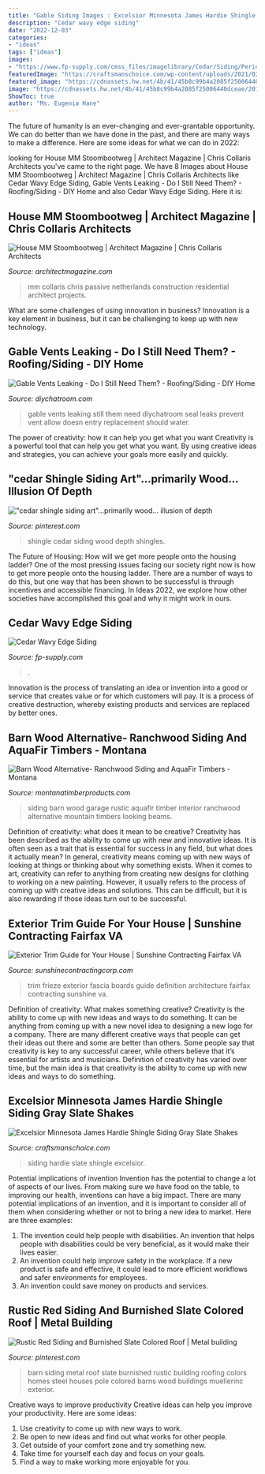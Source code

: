 ```yaml
---
title: "Gable Siding Images : Excelsior Minnesota James Hardie Shingle Siding Gray Slate Shakes"
description: "Cedar wavy edge siding"
date: "2022-12-03"
categories:
- "ideas"
tags: ["ideas"]
images:
- "https://www.fp-supply.com/cmss_files/imagelibrary/Cedar/Siding/Period-Restoration-RAw.jpg"
featuredImage: "https://craftsmanschoice.com/wp-content/uploads/2021/02/1-14-768x512.jpeg"
featured_image: "https://cdnassets.hw.net/4b/41/45b8c99b4a2085f25006440dceae/2017-11-13-house-mm-chris-collaris-architects-5.jpg"
image: "https://cdnassets.hw.net/4b/41/45b8c99b4a2085f25006440dceae/2017-11-13-house-mm-chris-collaris-architects-5.jpg"
ShowToc: true
author: "Ms. Eugenia Hane"
---
```



The future of humanity is an ever-changing and ever-grantable opportunity. We can do better than we have done in the past, and there are many ways to make a difference. Here are some ideas for what we can do in 2022: 

	

		
looking for House MM Stoombootweg | Architect Magazine | Chris Collaris Architects you've came to the right page. We have 8 Images about House MM Stoombootweg | Architect Magazine | Chris Collaris Architects like Cedar Wavy Edge Siding, Gable Vents Leaking - Do I Still Need Them? - Roofing/Siding - DIY Home and also Cedar Wavy Edge Siding. Here it is:
		
    
## House MM Stoombootweg | Architect Magazine | Chris Collaris Architects

<img loading=lazy src="https://cdnassets.hw.net/4b/41/45b8c99b4a2085f25006440dceae/2017-11-13-house-mm-chris-collaris-architects-5.jpg" onerror="this.onerror=null;this.src='https://tse4.mm.bing.net/th?id=OIP.9V74fAeBK-MBTXSLafJSpQHaE8&amp;pid=15.1';" alt="House MM Stoombootweg | Architect Magazine | Chris Collaris Architects">

_Source: architectmagazine.com_

>mm collaris chris passive netherlands construction residential architect projects. 

	

What are some challenges of using innovation in business?
Innovation is a key element in business, but it can be challenging to keep up with new technology.

    
## Gable Vents Leaking - Do I Still Need Them? - Roofing/Siding - DIY Home

<img loading=lazy src="https://www.diychatroom.com/attachments/f9/557099d1556250939-gable-vents-leaking-do-i-still-need-them-1.png" onerror="this.onerror=null;this.src='https://tse1.mm.bing.net/th?id=OIP.GsRwleQeeM89X9gQ0Sqm7QHaEq&amp;pid=15.1';" alt="Gable Vents Leaking - Do I Still Need Them? - Roofing/Siding - DIY Home">

_Source: diychatroom.com_

>gable vents leaking still them need diychatroom seal leaks prevent vent allow doesn entry replacement should water. 

	

The power of creativity: how it can help you get what you want
Creativity is a powerful tool that can help you get what you want. By using creative ideas and strategies, you can achieve your goals more easily and quickly.

    
## &quot;cedar Shingle Siding Art&quot;...primarily Wood... Illusion Of Depth

<img loading=lazy src="https://i.pinimg.com/736x/1b/fe/87/1bfe874485463cbcdf670f7c0e27bc11.jpg" onerror="this.onerror=null;this.src='https://tse4.mm.bing.net/th?id=OIP.gUQ5aobdhv5h6te_rPN_vgHaFH&amp;pid=15.1';" alt="&quot;cedar shingle siding art&quot;...primarily wood... illusion of depth">

_Source: pinterest.com_

>shingle cedar siding wood depth shingles. 

	

The Future of Housing: How will we get more people onto the housing ladder?
One of the most pressing issues facing our society right now is how to get more people onto the housing ladder. There are a number of ways to do this, but one way that has been shown to be successful is through incentives and accessible financing. In Ideas 2022, we explore how other societies have accomplished this goal and why it might work in ours.

    
## Cedar Wavy Edge Siding

<img loading=lazy src="https://www.fp-supply.com/cmss_files/imagelibrary/Cedar/Siding/Period-Restoration-RAw.jpg" onerror="this.onerror=null;this.src='https://tse2.mm.bing.net/th?id=OIP.ME-ZPrPy6i4Hml-gKGq-VQHaJ4&amp;pid=15.1';" alt="Cedar Wavy Edge Siding">

_Source: fp-supply.com_

>. 

	

Innovation is the process of translating an idea or invention into a good or service that creates value or for which customers will pay. It is a process of creative destruction, whereby existing products and services are replaced by better ones.

    
## Barn Wood Alternative- Ranchwood Siding And AquaFir Timbers - Montana

<img loading=lazy src="http://www.montanatimberproducts.com/wp-content/uploads/2015/03/New_Garage.jpg" onerror="this.onerror=null;this.src='https://tse3.mm.bing.net/th?id=OIP.O63tNJb8ZhERf_VVe2qdSgHaFs&amp;pid=15.1';" alt="Barn Wood Alternative- Ranchwood Siding and AquaFir Timbers - Montana">

_Source: montanatimberproducts.com_

>siding barn wood garage rustic aquafir timber interior ranchwood alternative mountain timbers looking beams. 

	

Definition of creativity: what does it mean to be creative?
Creativity has been described as the ability to come up with new and innovative ideas. It is often seen as a trait that is essential for success in any field, but what does it actually mean? In general, creativity means coming up with new ways of looking at things or thinking about why something exists. When it comes to art, creativity can refer to anything from creating new designs for clothing to working on a new painting. However, it usually refers to the process of coming up with creative ideas and solutions. This can be difficult, but it is also rewarding if those ideas turn out to be successful.

    
## Exterior Trim Guide For Your House | Sunshine Contracting Fairfax VA

<img loading=lazy src="http://sunshinecontractingcorp.com/content/uploads/2018/02/02-frieze.jpg" onerror="this.onerror=null;this.src='https://tse2.mm.bing.net/th?id=OIP.2cJ0-Owm23NF9-BmnHDzXAHaCd&amp;pid=15.1';" alt="Exterior Trim Guide for Your House | Sunshine Contracting Fairfax VA">

_Source: sunshinecontractingcorp.com_

>trim frieze exterior fascia boards guide definition architecture fairfax contracting sunshine va. 

	

Definition of creativity: What makes something creative?
Creativity is the ability to come up with new ideas and ways to do something. It can be anything from coming up with a new novel idea to designing a new logo for a company. There are many different creative ways that people can get their ideas out there and some are better than others. Some people say that creativity is key to any successful career, while others believe that it’s essential for artists and musicians. Definition of creativity has varied over time, but the main idea is that creativity is the ability to come up with new ideas and ways to do something.

    
## Excelsior Minnesota James Hardie Shingle Siding Gray Slate Shakes

<img loading=lazy src="https://craftsmanschoice.com/wp-content/uploads/2021/02/1-14-768x512.jpeg" onerror="this.onerror=null;this.src='https://tse4.mm.bing.net/th?id=OIP.QIXS3yBkEZ8vmJdphFYJjAHaE8&amp;pid=15.1';" alt="Excelsior Minnesota James Hardie Shingle Siding Gray Slate Shakes">

_Source: craftsmanschoice.com_

>siding hardie slate shingle excelsior. 

	

Potential implications of invention
Invention has the potential to change a lot of aspects of our lives. From making sure we have food on the table, to improving our health, inventions can have a big impact. There are many potential implications of an invention, and it is important to consider all of them when considering whether or not to bring a new idea to market. Here are three examples: 
1. The invention could help people with disabilities. An invention that helps people with disabilities could be very beneficial, as it would make their lives easier. 
2. An invention could help improve safety in the workplace. If a new product is safe and effective, it could lead to more efficient workflows and safer environments for employees. 
3. An invention could save money on products and services.

    
## Rustic Red Siding And Burnished Slate Colored Roof | Metal Building

<img loading=lazy src="https://i.pinimg.com/originals/11/57/f1/1157f1542c53ec0476c54a42b00f89b3.jpg" onerror="this.onerror=null;this.src='https://tse1.mm.bing.net/th?id=OIP.KQfoq71mtesfFKEOeh0uiQAAAA&amp;pid=15.1';" alt="Rustic Red Siding and Burnished Slate Colored Roof | Metal building">

_Source: pinterest.com_

>barn siding metal roof slate burnished rustic building roofing colors homes steel houses pole colored barns wood buildings muellerinc exterior. 

	

Creative ways to improve productivity
Creative ideas can help you improve your productivity. Here are some ideas: 
1. Use creativity to come up with new ways to work.
2. Be open to new ideas and find out what works for other people. 
3. Get outside of your comfort zone and try something new. 
4. Take time for yourself each day and focus on your goals. 
5. Find a way to make working more enjoyable for you.

